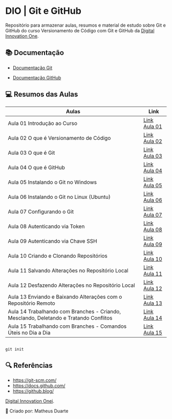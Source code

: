 # DIO | Git e GitHub



Repositório para armazenar aulas, resumos e material de estudo sobre Git e GitHub do curso Versionamento de Código com Git e GitHub da [Digital Innovation One](https://www.dio.me/).



## 📚 Documentação

- [Documentação Git](https://git.SCM.COM/doc)



- [Documentação GitHub](https://docs.github.com/pt)



## 💻 Resumos das Aulas 





| Aulas | Link |
|-------|---------|
| Aula 01  Introdução ao Curso| [Link Aula 01](https://web.dio.me/track/randstad-analise-de-dados/course/406684a4-396d-4160-94b9-ead934e18564/learning/f3cbaa66-efbd-4c25-842e-2069c188c066?autoplay=1) |
| Aula 02  O que é Versionamento de Código| [Link Aula 02](https://web.dio.me/track/randstad-analise-de-dados/course/406684a4-396d-4160-94b9-ead934e18564/learning/68183181-bc0a-4b66-a877-42dd42b5bc9c?autoplay=1) |
| Aula 03  O que é Git| [Link Aula 03](https://web.dio.me/track/randstad-analise-de-dados/course/406684a4-396d-4160-94b9-ead934e18564/learning/a7e0b074-3907-4ca8-a74f-8378ffb8f458?autoplay=1) |
| Aula 04  O que é GitHub | [Link Aula 04](https://web.dio.me/track/randstad-analise-de-dados/course/406684a4-396d-4160-94b9-ead934e18564/learning/b86569c8-84af-438d-83ae-eb2a728bb291?autoplay=1) |
| Aula 05  Instalando o Git no Windows| [Link Aula 05](https://web.dio.me/track/randstad-analise-de-dados/course/406684a4-396d-4160-94b9-ead934e18564/learning/c8d73362-9038-4259-af4c-30dcc5551afe?autoplay=1) |
| Aula 06  Instalando o Git no Linux (Ubuntu)| [Link Aula 06](https://web.dio.me/track/randstad-analise-de-dados/course/406684a4-396d-4160-94b9-ead934e18564/learning/5e5fe1c6-59d6-4003-b4a1-e9799c7755ec?autoplay=1) |
| Aula 07  Configurando o Git| [Link Aula 07](https://web.dio.me/track/randstad-analise-de-dados/course/406684a4-396d-4160-94b9-ead934e18564/learning/f9b294d2-f8ca-4364-9031-1e897721b3e2?autoplay=1) |
| Aula 08  Autenticando via Token| [Link Aula 08](https://web.dio.me/track/randstad-analise-de-dados/course/406684a4-396d-4160-94b9-ead934e18564/learning/3d13d85f-2508-4396-9657-4643d3302c79?autoplay=1) |
| Aula 09  Autenticando via Chave SSH| [Link Aula 09](https://web.dio.me/track/randstad-analise-de-dados/course/406684a4-396d-4160-94b9-ead934e18564/learning/a53b7d6e-d7a2-40de-a8f9-cc30b42fc93d?autoplay=1) |
| Aula 10  Criando e Clonando Repositórios| [Link Aula 10](https://web.dio.me/track/randstad-analise-de-dados/course/406684a4-396d-4160-94b9-ead934e18564/learning/a377a00b-461c-4ab0-8258-3addd2fef14c?autoplay=1) |
| Aula 11  Salvando Alterações no Repositório Local| [Link Aula 11](https://web.dio.me/track/randstad-analise-de-dados/course/406684a4-396d-4160-94b9-ead934e18564/learning/599dd3dd-d189-474f-a55c-22f37b4472da?autoplay=1) |
| Aula 12  Desfazendo Alterações no Repositório Local| [Link Aula 12](https://web.dio.me/track/randstad-analise-de-dados/course/406684a4-396d-4160-94b9-ead934e18564/learning/3f9f2336-6fd5-44cb-ba39-d1a4f6448023?autoplay=1) |
| Aula 13  Enviando e Baixando Alterações com o Repositório Remoto| [Link Aula 13](https://web.dio.me/track/randstad-analise-de-dados/course/406684a4-396d-4160-94b9-ead934e18564/learning/dd17c56e-2327-493c-942a-358a49a26549?autoplay=1) |
| Aula 14  Trabalhando com Branches - Criando, Mesclando, Deletando e Tratando Conflitos| [Link Aula 14](https://web.dio.me/track/randstad-analise-de-dados/course/406684a4-396d-4160-94b9-ead934e18564/learning/2c7fd2b1-e7c4-4947-9b07-ffcbfb4bd689?autoplay=1) |
| Aula 15  Trabalhando com Branches - Comandos Úteis no Dia a Dia| [Link Aula 15](https://web.dio.me/track/randstad-analise-de-dados/course/406684a4-396d-4160-94b9-ead934e18564/learning/80018fab-daac-4917-8527-a6be2e0c3cf0?autoplay=1) |

```

git init

```



## 🔍 Referências

- https://git-scm.com/
- https://docs.github.com/
- https://github.blog/

 [Digital Innovation Onei](https://www.dio.me/).


👾 Criado por: Matheus Duarte 
